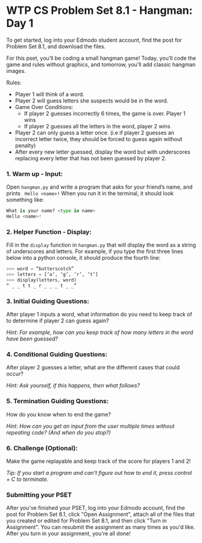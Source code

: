 # WTP CS Problem Set 8.1 - Hangman: Day 1

To get started, log into your Edmodo student account, find the post for Problem Set 8.1, and download the files.

For this pset, you’ll be coding a small hangman game! Today, you’ll code the game and rules without graphics, and tomorrow, you’ll add classic hangman images.

Rules:
- Player 1 will think of a word.
- Player 2 will guess letters she suspects would be in the word.
- Game Over Conditions:
  - If player 2 guesses incorrectly 6 times, the game is over. Player 1 wins
  - If player 2 guesses all the letters in the word, player 2 wins
- Player 2 can only guess a letter once. (i.e if player 2 guesses an incorrect letter twice, they should be forced to guess again without penalty)
- After every new letter guessed, display the word but with underscores replacing every letter that has not been guessed by player 2.
 
### 1. Warm up - Input: 
Open `hangman.py` and write a program that asks for your friend’s name, and prints ` Hello <name>!`
When you run it in the terminal, it should look something like:
```python
What is your name? <type in name>
Hello <name>!
```
 
### 2. Helper Function - Display: 
Fill in the `display` function in `hangman.py` that will display the word as a string of underscores and letters. For example, if you type the first three lines below into a python console, it should produce the fourth line:
```python
>>> word = “butterscotch”
>>> letters = [‘a’, ‘g’, ‘r’, ‘t’]
>>> display(letters, word)
“ _ _ t t _ r _ _ _ t _ _”
```
 
### 3. Initial Guiding Questions:
After player 1 inputs a word, what information do you need to keep track of to determine if player 2 can guess again?

*Hint: For example, how can you keep track of how many letters in the word have been guessed?*
 
### 4. Conditional Guiding Questions:
After player 2 guesses a letter, what are the different cases that could occur?

*Hint: Ask yourself, if this happens, then what follows?*
 
### 5. Termination Guiding Questions:
How do you know when to end the game?    

*Hint: How can you get an input from the user multiple times without repeating code? (And when do you 
    stop?)*
    
 
### 6. Challenge (Optional): 
Make the game replayable and keep track of the score for players 1 and 2!

*Tip: If you start a program and can't figure out how to end it, press control + C to terminate.*

### Submitting your PSET
After you’ve finished your PSET, log into your Edmodo account, find the post for Problem Set 8.1, click "Open Assignment", attach all of the files that you created or edited for Problem Set 8.1, and then click "Turn in Assignment". You can resubmit the assignment as many times as you'd like. After you turn in your assignment, you're all done!

